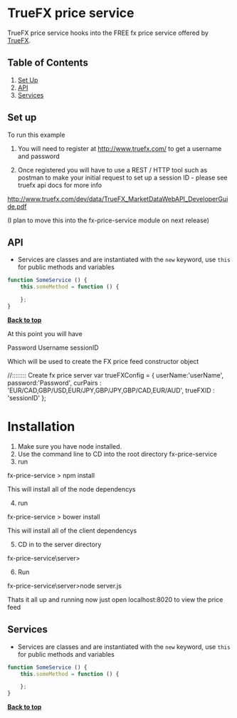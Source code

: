 # TrueFX price service


TrueFX price service hooks into the FREE fx price service offered by [TrueFX](//truefx.com).


## Table of Contents

1. [Set Up](#Set-Up)
1. [API](#API)
1. [Services](#services)




## Set up


To run this example 

1. You will need to register at http://www.truefx.com/ to get a username and password

2. Once registered you will have to use a REST / HTTP tool such as postman to make your initial request to set up a session ID - please see truefx api docs for more info 

http://www.truefx.com/dev/data/TrueFX_MarketDataWebAPI_DeveloperGuide.pdf


(I plan to move this into the fx-price-service module on next release)


## API

- Services are classes and are instantiated with the `new` keyword, use `this` for public methods and variables

```javascript
function SomeService () {
    this.someMethod = function () {

    };
}
```

**[Back to top](#table-of-contents)**




At this point you will have 

Password
Username
sessionID

Which will be used to create the FX price feed constructor object

//:::::::: Create fx price server
var trueFXConfig = {
    userName:'userName',
    password:'Password',
    curPairs : 'EUR/CAD,GBP/USD,EUR/JPY,GBP/JPY,GBP/CAD,EUR/AUD',
    trueFXID : 'sessionID'
};

Installation
================

1. Make sure you have node installed.
2. Use the command line to CD into the root directory fx-price-service 
3. run 
 
fx-price-service > npm install

This will install all of the node dependencys

4. run

fx-price-service > bower install

This will install all of the client dependencys

5. CD in to the server  directory

fx-price-service\server>

6. Run

fx-price-service\server>node server.js

Thats it all up and running now just open localhost:8020 to view the price feed




## Services

- Services are classes and are instantiated with the `new` keyword, use `this` for public methods and variables

```javascript
function SomeService () {
    this.someMethod = function () {

    };
}
```

**[Back to top](#table-of-contents)**











